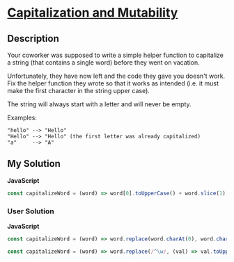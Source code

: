 # [Capitalization and Mutability](https://www.codewars.com/kata/595970246c9b8fa0a8000086)

## Description

Your coworker was supposed to write a simple helper function to capitalize a string (that contains a single word) before they went on vacation.

Unfortunately, they have now left and the code they gave you doesn't work. Fix the helper function they wrote so that it works as intended (i.e. it must make the first character in the string upper case).

The string will always start with a letter and will never be empty.

Examples:

```
"hello" --> "Hello"
"Hello" --> "Hello" (the first letter was already capitalized)
"a"     --> "A"
```

## My Solution

**JavaScript**

```js
const capitalizeWord = (word) => word[0].toUpperCase() + word.slice(1);
```

### User Solution

**JavaScript**

```js
const capitalizeWord = (word) => word.replace(word.charAt(0), word.charAt(0).toUpperCase());
```

```js
const capitalizeWord = (word) => word.replace(/^\w/, (val) => val.toUpperCase());
```
